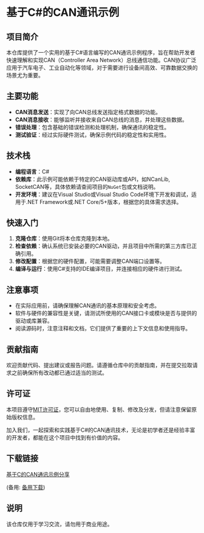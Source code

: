 # 基于C#的CAN通讯示例

## 项目简介

本仓库提供了一个实用的基于C#语言编写的CAN通讯示例程序，旨在帮助开发者快速理解和实现CAN（Controller Area Network）总线通信功能。CAN协议广泛应用于汽车电子、工业自动化等领域，对于需要进行设备间高效、可靠数据交换的场景尤为重要。

## 主要功能

- **CAN消息发送**：实现了向CAN总线发送指定格式数据的功能。
- **CAN消息接收**：能够监听并接收来自CAN总线的消息，并处理这些数据。
- **错误处理**：包含基础的错误检测和处理机制，确保通讯的稳定性。
- **测试验证**：经过实际硬件测试，确保示例代码的稳定性和实用性。

## 技术栈

- **编程语言**：C#
- **依赖库**：此示例可能依赖于特定的CAN驱动库或API，如NCanLib, SocketCAN等，具体依赖请查阅项目的`NuGet`包或文档说明。
- **开发环境**：建议在Visual Studio或Visual Studio Code环境下开发和调试，适用于.NET Framework或.NET Core/5+版本，根据您的具体需求选择。

## 快速入门

1. **克隆仓库**：使用Git将本仓库克隆到本地。
2. **检查依赖**：确认系统已安装必要的CAN驱动，并且项目中所需的第三方库已正确引用。
3. **修改配置**：根据您的硬件配置，可能需要调整CAN端口设置等。
4. **编译与运行**：使用C#支持的IDE编译项目，并连接相应的硬件进行测试。

## 注意事项

- 在实际应用前，请确保理解CAN通讯的基本原理和安全考虑。
- 软件与硬件的兼容性是关键，请测试所使用的CAN接口卡或模块是否与提供的驱动或库兼容。
- 阅读源码时，注意注释和文档，它们提供了重要的上下文信息和使用指导。

## 贡献指南

欢迎贡献代码、提出建议或报告问题。请遵循仓库中的贡献指南，并在提交拉取请求之前确保所有改动都已通过适当的测试。

## 许可证

本项目遵守[MIT许可证](LICENSE)，您可以自由地使用、复制、修改及分发，但请注意保留原始版权信息。

加入我们，一起探索和实践基于C#的CAN通讯技术，无论是初学者还是经验丰富的开发者，都能在这个项目中找到有价值的内容。

## 下载链接
[基于C的CAN通讯示例分享](https://pan.quark.cn/s/fdb993fa7fe0) 

(备用: [备用下载](https://pan.baidu.com/s/1ZUUii3pOQtXfBo1jAQzw1Q?pwd=1234))

## 说明

该仓库仅用于学习交流，请勿用于商业用途。
